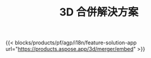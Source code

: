 ﻿---
title: 3D 合併解決方案 
weight: 7730
url: /zh-hant/merger
limit: 
description: 以任何支持的格式將 FBX 、 OBJ 、 STL 、 DAE 、 GLTF 等合併為單個 3D 文件
widgetUrl: http://localhost:5000/3d/merger/embed
---
{{< blocks/products/pf/agp/i18n/feature-solution-app url="https://products.aspose.app/3d/merger/embed" >}} 
